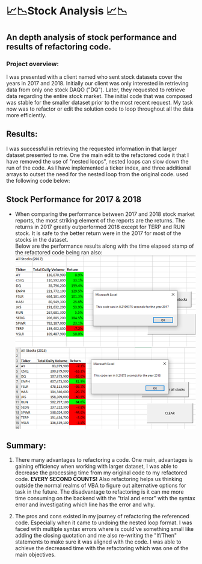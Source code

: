 #  📈📉Stock Analysis 📈📉
## An depth analysis of stock performance and results of refactoring code. 

### **Project overview:** 
I was presented with a client named who sent stock datasets cover the years in 2017 and 2018. Initially our client was only interested in retrieving data from only one stock DAQO ("DQ").  Later, they requested to retrieve data regarding the entire stock market. The initial code that was composed was stable for the smaller dataset prior to the most recent request. My task now was to refactor or edit the solution code to loop throughout all the data more efficiently. 

## **Results**: 
I was successful in retrieving the requested information in that larger dataset presented to me. One the main edit to the refactored code it that I have removed the use of "nested loops”, nested loops can slow down the run of the code. As I have implemented a ticker index, and three additional arrays to outset the need for the nested loop from the original code.  used the following code below:



## **Stock Performance for 2017 & 2018**
- When comparing the performance between 2017 and 2018 stock market reports, the most striking element of the reports are the returns. The returns in 2017 greatly outperformed 2018 except for TERP and RUN stock. It is safe to the better return were in the 2017 for most of the stocks in the dataset.  
Below are the performance results along with the time elapsed stamp of the refactored code being ran also: 
![2017](vba_Challenge_2017.png)
![2018](vba_challenge_2018.png)


## **Summary:** ##

1. There many advantages to refactoring a code. One main, advantages is gaining efficiency when working with larger dataset, I was able to decrease the processing time from my original code to my refactored code. **EVERY SECOND COUNTS!** Also refactoring helps us thinking outside the normal realms of VBA to figure out alternative options for task in the future. The disadvantage to refactoring is it can me more time consuming on the backend with the "trial and error" with the syntax error and investigating which line has the error and why. 

2. The pros and cons existed in my journey of refactoring the referenced code. Especially when it came to undoing the nested loop format. I was faced with multiple syntax errors where is could've something small like adding the closing quotation and me also re-writing the "If/Then" statements to make sure it was aligned with the code. I was able to achieve the decreased time with the refactoring which was one of the main objectives. 
